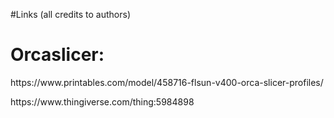 #Links (all credits to authors) <p>
<h1>Orcaslicer:</h1> <p>
https://www.printables.com/model/458716-flsun-v400-orca-slicer-profiles/<p>
https://www.thingiverse.com/thing:5984898
